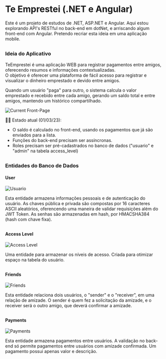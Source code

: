 # Te Emprestei (.NET e Angular)
Este é um projeto de estudos de .NET, ASP.NET e Angular. Aqui estou explorando API's RESTful no back-end em dotNet, e arriscando algum front-end com Angular. Pretendo recriar esta ideia em uma aplicação mobile.

##

### Ideia do Aplicativo
TeEmprestei é uma aplicação WEB para registrar pagamentos entre amigos, oferecendo resumos e informações contextualizadas.<br>
O objetivo é oferecer uma plataforma de fácil acesso para registrar e visualizar o dinheiro emprestado e devido entre amigos.

Quando um usuário "paga" para outro, o sistema calcula o valor emprestado e recebido entre cada amigo, gerando um saldo total e entre amigos, mantendo um histórico compartilhado.

![Current Front-Page](https://cdn.discordapp.com/attachments/1072630091529601106/1079858592183754903/Web_app.png)

👷‍♂️ Estado atual (01/03/23):

- O saldo é calculado no front-end, usando os pagamentos que já são enviados para a lista.
- Funções do back-end precisam ser assíncronas.
- Roles precisam ser pré-cadastrados no banco de dados ("usuario" e "admin" na tabela access_level)

##

### Entidades do Banco de Dados

#### User
![Usuario](https://cdn.discordapp.com/attachments/1072630091529601106/1079855233796165712/User.png)

Esta entidade armazena informações pessoais e de autenticação do usuário. As chaves pública e privada são compostas por 16 caracteres ASCII aleatórios, oferencendo uma maneira de validar requisições além do JWT Token. As senhas são armazenadas em hash, por HMACSHA384 (hash com chave fixa).

##

#### Access Level
![Access Level](https://cdn.discordapp.com/attachments/1072630091529601106/1079855234173632622/Access_Level.png)

Uma entidade para armazenar os níveis de acesso. Criada para otimizar espaço na tabela do usuário.

##

#### Friends
![Friends](https://cdn.discordapp.com/attachments/1072630091529601106/1079855234479837235/Friend.png)

Esta entidade relaciona dois usuários, o "sender" e o "receiver", em uma relação de amizade. O sender é quem fez a solicitação da amizade, e o receiver será o outro amigo, que deverá confirmar a amizade.

##

#### Payments
![Payments](https://cdn.discordapp.com/attachments/1072630091529601106/1079855234681143408/Payment.png)

Esta entidade armazena pagamentos entre usuários. A validação no back-end só permite pagamentos entre usuários com amizade confirmada. Um pagamento possui apenas valor e descrição.
